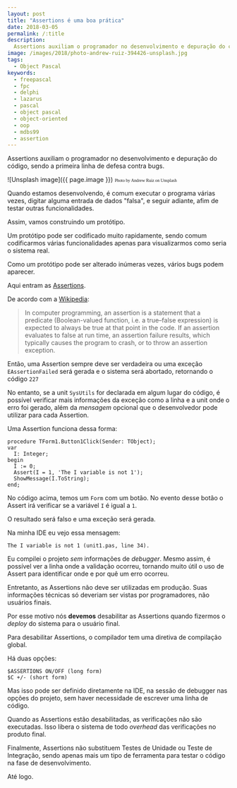 ```yaml
---
layout: post
title: "Assertions é uma boa prática"
date: 2018-03-05
permalink: /:title
description:
  Assertions auxiliam o programador no desenvolvimento e depuração do código, sendo a primeira linha de defesa contra bugs.
image: /images/2018/photo-andrew-ruiz-394426-unsplash.jpg
tags:
  - Object Pascal
keywords:
  - freepascal
  - fpc
  - delphi
  - lazarus
  - pascal
  - object pascal
  - object-oriented
  - oop
  - mdbs99
  - assertion
---
```


Assertions auxiliam o programador no desenvolvimento e depuração do código, sendo a primeira linha de defesa contra bugs.

<!--more-->

![Unsplash image]({{ page.image }})
<span style="font-family: 'Bebas Neue'; font-size: 0.7em;">Photo by Andrew Ruiz on Unsplash</span>

Quando estamos desenvolvendo, é comum executar o programa várias vezes, digitar alguma entrada de dados "falsa", e seguir adiante, afim de testar outras funcionalidades.

Assim, vamos construindo um protótipo.

Um protótipo pode ser codificado muito rapidamente, sendo comum codificarmos várias funcionalidades apenas para visualizarmos como seria o sistema real.

Como um protótipo pode ser alterado inúmeras vezes, vários bugs podem aparecer.

Aqui entram as [Assertions](https://www.freepascal.org/docs-html/3.0.2/rtl/system/assert.html).

De acordo com a [Wikipedia](https://en.wikipedia.org/wiki/Assertion_(software_development)):

> In computer programming, an assertion is a statement that a predicate (Boolean-valued function, i.e. a true–false expression) is expected to always be true at that point in the code. If an assertion evaluates to false at run time, an assertion failure results, which typically causes the program to crash, or to throw an assertion exception.

Então, uma Assertion sempre deve ser verdadeira ou uma exceção <code>EAssertionFailed</code> será gerada e o sistema será abortado, retornando o código <code>227</code>

No entanto, se a unit <code>SysUtils</code> for declarada em algum lugar do código, é possível verificar mais informações da exceção como a linha e a unit onde o erro foi gerado, além da <i>mensagem</i> opcional que o desenvolvedor pode utilizar para cada Assertion.

Uma Assertion funciona dessa forma:

    procedure TForm1.Button1Click(Sender: TObject);
    var
      I: Integer;
    begin
      I := 0;
      Assert(I = 1, 'The I variable is not 1');
      ShowMessage(I.ToString);
    end;

No código acima, temos um <code>Form</code> com um botão. No evento desse botão o Assert irá verificar se a variável <code>I</code> é igual a <code>1</code>.

O resultado será falso e uma exceção será gerada.

Na minha IDE eu vejo essa mensagem:

    The I variable is not 1 (unit1.pas, line 34).

Eu compilei o projeto <i>sem</i> informações de <i>debugger</i>. Mesmo assim, é possível ver a linha onde a validação ocorreu, tornando muito útil o uso de Assert para identificar onde e por quê um erro ocorreu.

Entretanto, as Assertions não deve ser utilizadas em produção. Suas informações técnicas só deveriam ser vistas por programadores, não usuários finais.

Por esse motivo nós <b>devemos</b> desabilitar as Assertions quando fizermos o <i>deploy</i> do sistema para o usuário final.

Para desabilitar Assertions, o compilador tem uma diretiva de compilação global.

Há duas opções:

    $ASSERTIONS ON/OFF (long form)
    $C +/- (short form)

Mas isso pode ser definido diretamente na IDE, na sessão de debugger nas  opções do projeto, sem haver necessidade de escrever uma linha de código.

Quando as Assertions estão desabilitadas, as verificações não são executadas. Isso libera o sistema de todo <i>overhead</i> das verificações no produto final.

Finalmente, Assertions não substituem Testes de Unidade ou Teste de Integração, sendo apenas mais um tipo de ferramenta para testar o código na fase de desenvolvimento.

Até logo.

